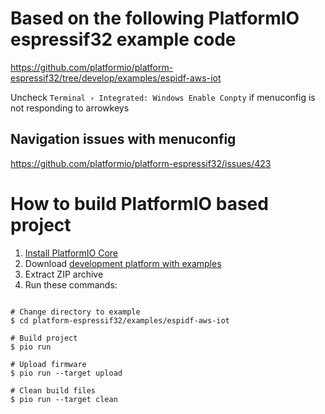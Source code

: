 # Based on the following PlatformIO espressif32 example code
https://github.com/platformio/platform-espressif32/tree/develop/examples/espidf-aws-iot

Uncheck ```Terminal › Integrated: Windows Enable Conpty``` if menuconfig is not responding to arrowkeys

## Navigation issues with menuconfig
https://github.com/platformio/platform-espressif32/issues/423

How to build PlatformIO based project
=====================================

1. [Install PlatformIO Core](https://docs.platformio.org/page/core.html)
2. Download [development platform with examples](https://github.com/platformio/platform-espressif32/archive/develop.zip)
3. Extract ZIP archive
4. Run these commands:

```shell

# Change directory to example
$ cd platform-espressif32/examples/espidf-aws-iot

# Build project
$ pio run

# Upload firmware
$ pio run --target upload

# Clean build files
$ pio run --target clean
```